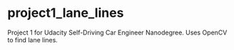 # project1_lane_lines
Project 1 for Udacity Self-Driving Car Engineer Nanodegree. Uses OpenCV to find lane lines.
